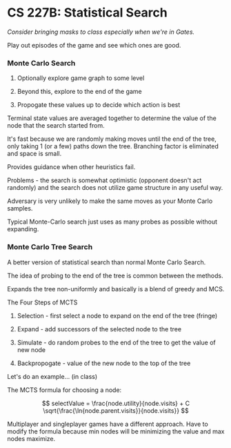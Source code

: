 # CS 227B: Statistical Search

*Consider bringing masks to class especially when we're in Gates.*

Play out episodes of the game and see which ones are good.

### Monte Carlo Search

1. Optionally explore game graph to some level

2. Beyond this, explore to the end of the game

3. Propogate these values up to decide which action is best

Terminal state values are averaged together to determine the value of the node that the search started from.

It's fast because we are randomly making moves until the end of the tree, only taking 1 (or a few) paths down the tree. Branching factor is eliminated and space is small.

Provides guidance when other heuristics fail.

Problems - the search is somewhat optimistic (opponent doesn't act randomly) and the search does not utilize game structure in any useful way.

Adversary is very unlikely to make the same moves as your Monte Carlo samples.

Typical Monte-Carlo search just uses as many probes as possible without expanding.



### Monte Carlo Tree Search

A better version of statistical search than normal Monte Carlo Search.

The idea of probing to the end of the tree is common between the methods.

Expands the tree non-uniformly and basically is a blend of greedy and MCS.

The Four Steps of MCTS

1. Selection - first select a node to expand on the end of the tree (fringe)

2. Expand - add successors of the selected node to the tree

3. Simulate - do random probes to the end of the tree to get the value of new node

4. Backpropogate - value of the new node to the top of the tree

Let's do an example... (in class)

The MCTS formula for choosing a node:

$$
selectValue = \frac{node.utility}{node.visits} + C \sqrt{\frac{\ln{node.parent.visits}}{node.visits}}
$$

Multiplayer and singleplayer games have a different approach. Have to modify the formula because min nodes will be minimizing the value and max nodes maximize.






